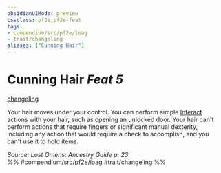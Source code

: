 ```yaml
---
obsidianUIMode: preview
cssclass: pf2e,pf2e-feat
tags:
- compendium/src/pf2e/loag
- trait/changeling
aliases: ["Cunning Hair"]
---
```

# Cunning Hair  *Feat 5*  
[changeling](../../Rules/traits/changeling-b1.md)  


Your hair moves under your control. You can perform simple [Interact](../../Rules/actions/interact.md) actions with your hair, such as opening an unlocked door. Your hair can't perform actions that require fingers or significant manual dexterity, including any action that would require a check to accomplish, and you can't use it to hold items.

*Source: Lost Omens: Ancestry Guide p. 23*  
%% #compendium/src/pf2e/loag #trait/changeling %%